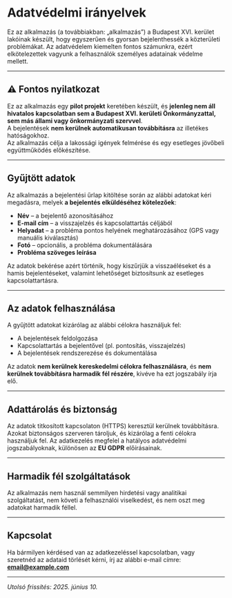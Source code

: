 # Adatvédelmi irányelvek

Ez az alkalmazás (a továbbiakban: „alkalmazás”) a Budapest XVI. kerület lakóinak készült, hogy egyszerűen és gyorsan bejelenthessék a közterületi problémákat. Az adatvédelem kiemelten fontos számunkra, ezért elkötelezettek vagyunk a felhasználók személyes adatainak védelme mellett.

---

## ⚠️ Fontos nyilatkozat

Ez az alkalmazás egy **pilot projekt** keretében készült, és **jelenleg nem áll hivatalos kapcsolatban sem a Budapest XVI. kerületi Önkormányzattal, sem más állami vagy önkormányzati szervvel**.  
A bejelentések **nem kerülnek automatikusan továbbításra** az illetékes hatóságokhoz.  
Az alkalmazás célja a lakossági igények felmérése és egy esetleges jövőbeli együttműködés előkészítése.

---

## Gyűjtött adatok

Az alkalmazás a bejelentési űrlap kitöltése során az alábbi adatokat kéri megadásra, melyek **a bejelentés elküldéséhez kötelezőek**:

- **Név** – a bejelentő azonosításához  
- **E-mail cím** – a visszajelzés és kapcsolattartás céljából  
- **Helyadat** – a probléma pontos helyének meghatározásához (GPS vagy manuális kiválasztás)  
- **Fotó** – opcionális, a probléma dokumentálására  
- **Probléma szöveges leírása**

Az adatok bekérése azért történik, hogy kiszűrjük a visszaéléseket és a hamis bejelentéseket, valamint lehetőséget biztosítsunk az esetleges kapcsolattartásra.

---

## Az adatok felhasználása

A gyűjtött adatokat kizárólag az alábbi célokra használjuk fel:

- A bejelentések feldolgozása  
- Kapcsolattartás a bejelentővel (pl. pontosítás, visszajelzés)  
- A bejelentések rendszerezése és dokumentálása

Az adatok **nem kerülnek kereskedelmi célokra felhasználásra**, és **nem kerülnek továbbításra harmadik fél részére**, kivéve ha ezt jogszabály írja elő.

---

## Adattárolás és biztonság

Az adatok titkosított kapcsolaton (HTTPS) keresztül kerülnek továbbításra.  
Azokat biztonságos szerveren tároljuk, és kizárólag a fenti célokra használjuk fel. Az adatkezelés megfelel a hatályos adatvédelmi jogszabályoknak, különösen az **EU GDPR** előírásainak.

---

## Harmadik fél szolgáltatások

Az alkalmazás nem használ semmilyen hirdetési vagy analitikai szolgáltatást, nem követi a felhasználói viselkedést, és nem oszt meg adatokat harmadik féllel.

---

## Kapcsolat

Ha bármilyen kérdésed van az adatkezeléssel kapcsolatban, vagy szeretnéd az adataid törlését kérni, írj az alábbi e-mail címre:  
**email@example.com**

---

*Utolsó frissítés: 2025. június 10.*

